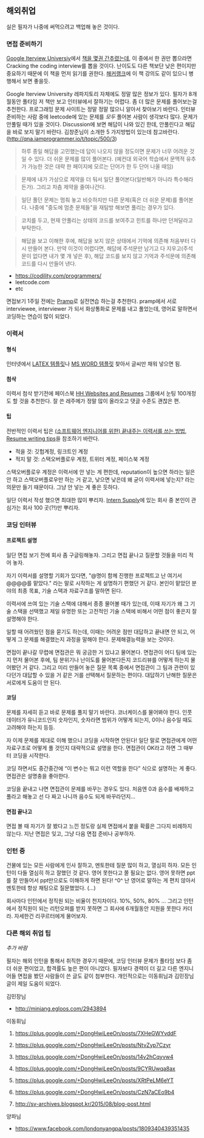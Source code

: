 ## 해외취업

실은 필자가 나중에 써먹으려고 백업해 놓은 것이다.

### 면접 준비하기

[Google Iterview Universiy](https://github.com/jwasham/google-interview-university)에서 [책을 몇권 간추렸는데](https://github.com/jwasham/google-interview-university#book-list), 이 중에서 한 권만 뽑으라면 Cracking the coding interview를 뽑을 것이다. 난이도도 다른 책보단 낮은 편이지만 중요하기 때문에 이 책을 먼저 읽기를 권한다. [해커랭크](https://www.hackerrank.com/)에 이 책 강의도 같이 있으니 병행해서 보면 좋을듯.

Google Iterview University 레파지토리 자체에도 정말 많은 정보가 있다. 필자가 8개월동안 풀타임
저 책만 보고 인터뷰에서 잘하기는 어렵다. 좀 더 많은 문제를 풀어보는걸 추천한다. 프로그래밍 문제 사이트는 정말 정말 많으니 알아서 찾아보기 바란다. 인터뷰 준비하는 사람 중에 leetcode에 있는 문제를 *모두* 풀어본 사람이 생각보다 많다.
문제가 안풀릴 때가 있을 것이다. Discussion에 보면 해답이 나와 있긴 한데, 안풀린다고 해답을 바로 보지 말기 바란다. 김창준님이 소개한 5 가지방법이 있는데 참고바란다. (http://qna.iamprogrammer.io/t/topic/500/3)

>    하루 종일 해답을 고민했는데 답이 나오지 않을 정도이면 문제가 너무 어려운 것일 수 있다. 더 쉬운 문제를 많이 풀어본다. (예컨대 외국어 학습에서 문맥적 유추가 가능한 것은 대략 한 페이지에 모르는 단어가 한 두 단어 나올 때임)

>    문제에 내가 가상으로 제약을 더 둬서 일단 풀어본다(일반해가 아니라 특수해라든가). 그리고 차츰 제약을 줄여나간다.

>    일단 풀던 문제는 멈춰 놓고 비슷하지만 다른 문제(혹은 더 쉬운 문제)를 풀어본다. 나중에 "중도에 멈춘 문제들"을 재탐방 해보면 풀리는 경우가 있다.

>    코치를 두고, 현재 안풀리는 상태의 코드를 보여주고 힌트를 하나만 던져달라고 부탁한다.

>    해답을 보고 이해한 후에, 해답을 보지 않은 상태에서 기억에 의존해 처음부터 다시 만들어 본다. 만약 이것이 어렵다면, 해답에 주석문만 남기고 다 지우고(주석문이 없다면 내가 몇 개 넣은 후), 해답 코드를 보지 않고 기억과 주석문에 의존해 코드를 다시 만들어 낸다.
 

* https://codility.com/programmers/
* leetcode.com
*  etc

면접보기 1주일 전에는 [Pramp](https://www.pramp.com/)로 실전연습 하는걸 추천한다.
pramp에서 서로 interviewee, interviewer 가 되서 화상통화로 문제를 내고 풀었는데, 영어로 말하면서 코딩하는 연습이 많이 되었다.


### 이력서

#### 형식

인터넷에서 [LATEX 템플릿](https://www.sharelatex.com/templates/cv-or-resume)나 [MS WORD 템플릿](https://templates.office.com/en-us/Resumes-and-Cover-Letters) 찾아서 글씨만 채워 넣으면 됨.

#### 첨삭

이력서 첨삭 받기전에 페이스북 [HH Websites and Resumes](https://www.facebook.com/groups/1487708811477672/) 그룹에서 눈팅 100개정도 할 것을 추천한다. 잘 쓴 레주메가 정말 많이 올라오고 댓글 수준도 괜찮은 편.

#### 팁

전반적인 이력서 팁은 [(소프트웨어 엔지니어를 위한) 끝내주는 이력서를 쓰는 방법](http://www.haeyounglee.com/post/41769497481/how-to-write-a-killer-resume#.WAzkvdz_rVq), [Resume writing tips](http://www.dailywritingtips.com/resume-writing-tips/)을 참조하기 바란다.

* 적을 것: 깃헙계정, 링크트인 계정
* 적지 말 것: 스택오버플로우 계정, 트위터 계정, 페이스북 계정

스택오버플로우 계정은 이력서에 안 넣는 게 편한데, reputation이 높으면 하라는 일은 안 하고 스택오버플로우만 하는 거 같고, 낮으면 낮은데 왜 굳이 이력서에 넣는지? 라는 의문만 들기 때문이다. 그냥 안 넣는 게 좋은 듯하다.

일단 이력서 작성 했으면 최대한 많이 뿌리자. [Intern Supply](http://www.intern.supply/)에 있는 회사 중 본인이 관심가는 회사 100 곳(?!)만 뿌리자.

### 코딩 인터뷰

#### 프로젝트 설명

일단 면접 보기 전에 회사 좀 구글링해놓자. 그리고 면접 끝나고 질문할 것들을 미리 적어 놓자.

자기 이력서를 설명할 기회가 있다면, "@명이 함께 진행한 프로젝트고 난 여기서 @@@@를 맡았다." 라는 말로 시작하는 게 설명하기 편했던 거 같다. 본인이 맡았던 분야의 최종 목표, 기술 스택과 자료구조를 말하면 된다.

이력서에 쓰여 있는 기술 스택에 대해서 종종 물어볼 때가 있는데, 이때 자기가 왜 그 기술 스택을 선택했고 제일 유명한 또는 고전적인 기술 스택에 비해서 어떤 점이 좋은지 잘 설명해야 한다.

일할 때 어려웠던 점을 묻기도 하는데, 이때는 어려운 점만 대답하고 끝내면 안 되고, 어떻게 그 문제를 해결했는지 과정을 말해야 한다. 문제해결능력을 보는 것이다.

면접이 끝나갈 무렵에 면접관은 뭐 궁금한 거 있냐고 물어본다. 면접관이 어디 팀에 있는지 먼저 물어본 후에, 팀 분위기나 난이도를 물어본다든지 코드리뷰를 어떻게 하는지 물어봤던 거 같다. 그리고 미리 만들어 놓은 질문 목록 중에서 면접관이 그 팀과 관련이 있다던가 대답할 수 있을 거 같은 거를 선택해서 질문하는 편이다. 대답하기 난해한 질문은 서로에게 도움이 안 된다.

#### 코딩

문제를 자세히 듣고 바로 문제를 풀지 말기 바란다. 코너케이스를 물어봐야 한다. 인풋 데이터가 유니코드인지 숫자인지, 숫자라면 범위가 어떻게 되는지, 0이나 음수일 때도 고려해야 하는지 등등.

자 이제 문제를 제대로 이해 했으니 코딩을 시작하면 안된다! 일단 말로 면접관에게  어떤 자료구조로 어떻게 풀 것인지 대략적으로 설명을 한다. 면접관이 OK라고 하면 그 때부터 코딩을 시작한다.

코딩 하면서도 중간중간에 “이 변수는 뭐고 이런 역할을 한다” 식으로 설명하는 게 좋다. 면접관은 설명충을 좋아한다.

코딩을 끝내고 나면 면접관이 문제를 바꾸는 경우도 있다. 처음엔 0과 음수를 배제하고 풀라고 해놓고 선 다 짜고 나니까 음수도 되게 바꾸라던지…

#### 면접 끝나고

면접 볼 때 자기가 잘 봤다고 느낀 정도랑 실제 면접에서 붙을 확률은 그다지 비례하지 않는다. 지난 면접은 잊고, 그냥 다음 면접 준비나 공부하자.

### 인턴 중

건물에 있는 모든 사람에게 인사 잘하고, 멘토한테 질문 많이 하고, 열심히 하자. 모든 인턴이 다들 열심히 하고 잘했던 것 같다. 영어 못한다고 쫄 필요는 없다. 영어 못하면 ppt를 잘 만들어서 ppt만으로도 이해하게 하면 된다! ^0^ 난 영어로 말하는 게 편치 않아서 멘토한테 항상 채팅으로 질문했었다. (…)

회사마다 인턴에서 정직원 되는 비율이 천지차이다. 10%, 50%, 80% … 그리고 인턴에서 정직원이 되는 리턴오퍼를 받지 못하면 그 회사에 6개월동안 지원을 못한다 카더라. 자세한건 리쿠르터에게 물어보자.

### 다른 해외 취업 팁

*추가 바람*

필자는 해외 인턴을 통해서 취직한 경우기 때문에, 코딩 인터뷰 문제가 풀타임 보다 좀 더 쉬운 편이었고, 합격률도 높은 편이 아니었다. 필자보다 경력이 더 길고 다른 엔지니어들 면접을 봤던 사람들이 쓴 글도 같이 첨부한다. 개인적으로는 이동휘님과 김민장님 글이 제일 도움이 되었다.

김민장님

* http://minjang.egloos.com/2943894
 
이동휘님

1. https://plus.google.com/+DongHwiLeeOn/posts/7XHeGWYvddF

2. https://plus.google.com/+DongHwiLeeOn/posts/NtvZyp7Czyr

3. https://plus.google.com/+DongHwiLeeOn/posts/14v2hCqyvw4

4. https://plus.google.com/+DongHwiLeeOn/posts/9CYRUwqa8ax

5. https://plus.google.com/+DongHwiLeeOn/posts/XRtPeLM6eYT

6. https://plus.google.com/+DongHwiLeeOn/posts/CzN7aCEo9b4

7. http://sv-archives.blogspot.kr/2015/08/blog-post.html

양파님 

* https://www.facebook.com/londonyangpa/posts/1809340439351435

